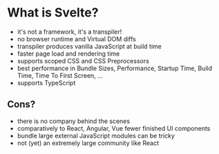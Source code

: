 # What is Svelte?

- it's not a framework, it's a transpiler!
- no browser runtime and Virtual DOM diffs
- transpiler produces vanilla JavaScript at build time
- faster page load and rendering time
- supports scoped CSS and CSS Preprocessors
- best performance in Bundle Sizes, Performance, Startup Time, Build Time, Time To First Screen, ...
- supports TypeScript

## Cons?

- there is no company behind the scenes 
- comparatively to React, Angular, Vue fewer finished UI components
- bundle large external JavaScript modules can be tricky
- not (yet) an extremely large community like React